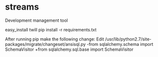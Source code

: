 streams
=======

Development management tool

easy_install twill
pip install -r requirements.txt

After running pip make the following change:
Edit /usr/lib/python2.7/site-packages/migrate/changeset/ansisql.py
-from sqlalchemy.schema import SchemaVisitor
+from sqlalchemy.sql.base import SchemaVisitor
